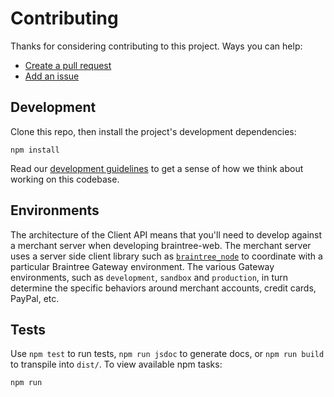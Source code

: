# Contributing

Thanks for considering contributing to this project. Ways you can help:

- [Create a pull request](https://help.github.com/articles/creating-a-pull-request)
- [Add an issue](https://github.com/braintree/braintree-web/issues)

## Development

Clone this repo, then install the project's development dependencies:

```
npm install
```

Read our [development guidelines](DEVELOPMENT.md) to get a sense of how we think about working on this codebase.

## Environments

The architecture of the Client API means that you'll need to develop against a merchant server when developing braintree-web. The merchant server uses a server side client library such as [`braintree_node`](https://github.com/braintree/braintree_node) to coordinate with a particular Braintree Gateway environment. The various Gateway environments, such as `development`, `sandbox` and `production`, in turn determine the specific behaviors around merchant accounts, credit cards, PayPal, etc.

## Tests

Use `npm test` to run tests, `npm run jsdoc` to generate docs, or `npm run build` to transpile into `dist/`. To view available npm tasks:

```
npm run
```
